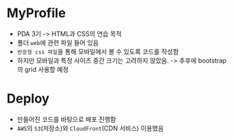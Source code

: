 # MyProfile
- PDA 3기 -> HTML과 CSS의 연습 목적
- 폴더 `web`에 관련 파일 들어 있음
- `반응형 css 파일`을 통해 모바일에서 볼 수 있도록 코드를 작성함
- 하지만 모바일과 특정 사이즈 중간 크기는 고려하지 않았음. -> 추후에 bootstrap의 grid 사용할 예정

# Deploy
- 만들어진 코드를 바탕으로 배포 진행함
- `AWS`의 `S3`(저장소)와 `CloudFront`(CDN 서비스) 이용했음
